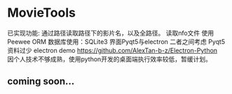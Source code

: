 # MovieTools

已实现功能: 通过路径读取路径下的影片名，以及全路径。
读取nfo文件
使用 Peewee ORM
数据库使用：SQLite3
界面Pyqt5与electron 二者之间考虑
Pyqt5资料过少
electron demo <https://github.com/AlexTan-b-z/Electron-Python> </br>
因个人技术不够成熟，使用python开发的桌面端执行效率较低，暂缓计划。</br>
## coming soon...
